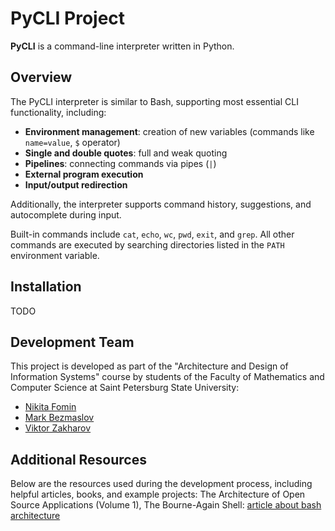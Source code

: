 # PyCLI Project

**PyCLI** is a command-line interpreter written in Python.

## Overview

The PyCLI interpreter is similar to Bash, supporting most essential CLI functionality, including:

- **Environment management**: creation of new variables (commands like `name=value`, `$` operator)
- **Single and double quotes**: full and weak quoting
- **Pipelines**: connecting commands via pipes (`|`)
- **External program execution**
- **Input/output redirection**

Additionally, the interpreter supports command history, suggestions, and autocomplete during input.

Built-in commands include `cat`, `echo`, `wc`, `pwd`, `exit`, and `grep`. All other commands are executed by searching directories listed in the `PATH` environment variable.

## Installation
TODO

## Development Team

This project is developed as part of the "Architecture and Design of Information Systems" course by students of the Faculty of Mathematics and Computer Science at Saint Petersburg State University:
- [Nikita Fomin](https://github.com/heartmarshall)
- [Mark Bezmaslov](https://github.com/mark47B)
- [Viktor Zakharov](https://github.com/vatican1)

## Additional Resources
Below are the resources used during the development process, including helpful articles, books, and example projects:
The Architecture of Open Source Applications (Volume 1), The Bourne-Again Shell: [article about bash architecture](https://aosabook.org/en/v1/bash.html)

